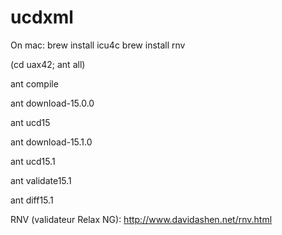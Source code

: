 # ucdxml

On mac:
 brew install icu4c
 brew install rnv


(cd uax42; ant all)

ant compile

ant download-15.0.0

ant ucd15

ant download-15.1.0

ant ucd15.1

ant validate15.1

ant diff15.1


RNV (validateur Relax NG): http://www.davidashen.net/rnv.html

 
